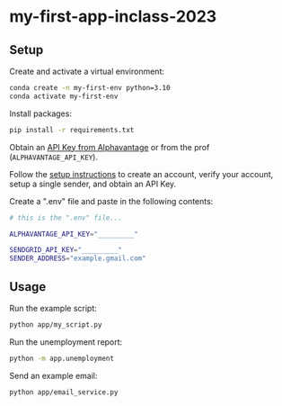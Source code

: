 # my-first-app-inclass-2023
## Setup
Create and activate a virtual environment:
```sh
conda create -n my-first-env python=3.10
conda activate my-first-env
```
Install packages:
```sh
pip install -r requirements.txt
```

Obtain an [API Key from Alphavantage](https://www.alphavantage.co/support/#api-key) or from the prof (`ALPHAVANTAGE_API_KEY`).

Follow the [setup instructions](https://github.com/prof-rossetti/intro-to-python/blob/main/notes/python/packages/sendgrid.md) to create an account, verify your account, setup a single sender, and obtain an API Key.

Create a ".env" file and paste in the following contents:

```sh
# this is the ".env" file...

ALPHAVANTAGE_API_KEY="_________"

SENDGRID_API_KEY="_________"
SENDER_ADDRESS="example.gmail.com"
```

## Usage
Run the example script:
```sh
python app/my_script.py
```
Run the unemployment report:
```sh
python -m app.unemployment
```

Send an example email:


```sh
python app/email_service.py
```